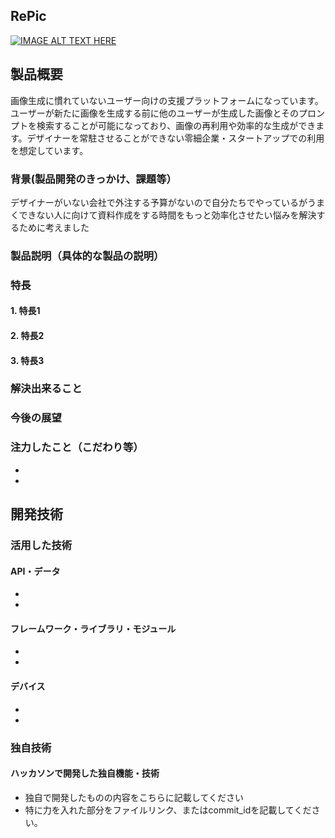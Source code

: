 ## RePic

[![IMAGE ALT TEXT HERE](https://jphacks.com/wp-content/uploads/2025/05/JPHACKS2025_ogp.jpg)](https://www.youtube.com/watch?v=lA9EluZugD8)

## 製品概要
画像生成に慣れていないユーザー向けの支援プラットフォームになっています。ユーザーが新たに画像を生成する前に他のユーザーが生成した画像とそのプロンプトを検索することが可能になっており、画像の再利用や効率的な生成ができます。デザイナーを常駐させることができない零細企業・スタートアップでの利用を想定しています。

### 背景(製品開発のきっかけ、課題等）
デザイナーがいない会社で外注する予算がないので自分たちでやっているがうまくできない人に向けて資料作成をする時間をもっと効率化させたい悩みを解決するために考えました

### 製品説明（具体的な製品の説明）

### 特長
#### 1. 特長1
#### 2. 特長2
#### 3. 特長3

### 解決出来ること
### 今後の展望
### 注力したこと（こだわり等）
* 
* 

## 開発技術
### 活用した技術
#### API・データ
* 
* 

#### フレームワーク・ライブラリ・モジュール
* 
* 

#### デバイス
* 
* 

### 独自技術
#### ハッカソンで開発した独自機能・技術
* 独自で開発したものの内容をこちらに記載してください
* 特に力を入れた部分をファイルリンク、またはcommit_idを記載してください。
